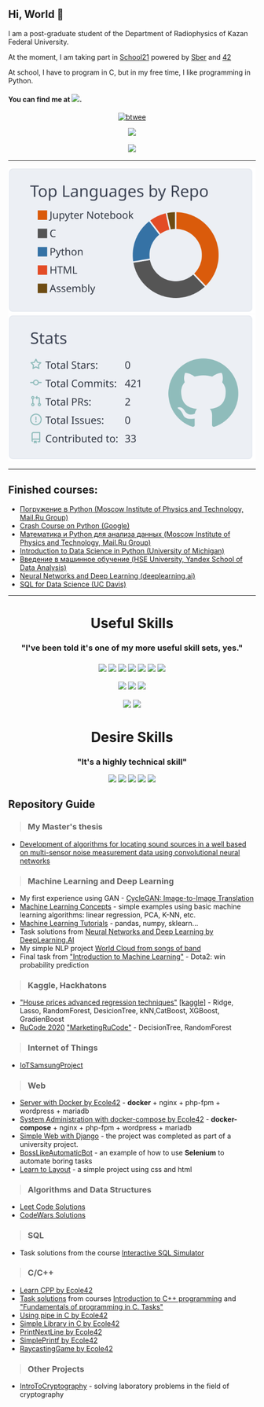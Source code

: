 ## Hi, World 👋 
I am a post-graduate student of the Department of Radiophysics of Kazan Federal University.

At the moment, I am taking part in [School21](https://21-school.ru/) powered by [Sber](https://www.sberbank.ru/ru/person) and [42](https://www.42.fr/ledito/)

At school, I have to program in C, but in my free time, I like programming in Python.
#### You can find me at <a href="https://www.linkedin.com/in/alfir-vakhitov-393bbb1b6/"><img src="https://icon-library.com/images/linked-in-icon-small/linked-in-icon-small-24.jpg" height="25" ></a>.

<p align='center'>
  <a href="https://github.com/alfir-v10" title="btwee's 42 stats">
    <img src="https://badge42.vercel.app/api/v2/cl1wbmekb002509mhximw0ipj/stats?cursusId=21&coalitionId=104" alt='btwee's 42 stats' /><br>
  </a>
</p>
                                                                                                                   
<p align='center'>
  <a href="https://www.codewars.com/users/alfir_v10/" title="btwee's 42 stats">
    <img src="https://www.codewars.com/users/alfir_v10/badges/large"/>
  </a>
</p>

<p align='center'>
  <a href="https://leetcode.com/alfir-v10/" title="btwee's 42 stats">
  <img src="https://leetcode-stats.vercel.app/api?username=alfir-v10&theme=Mist">
  </a>
</p>

---

<p align='center'>
       <img src="https://raw.githubusercontent.com/alfir-v10/profile-summary-cards/master/profile-summary-card-output/nord_bright/1-repos-per-language.svg" />
       <img src="https://raw.githubusercontent.com/alfir-v10/profile-summary-cards/master/profile-summary-card-output/nord_bright/3-stats.svg" />
</p>
                  
---
## Finished courses:
  * [Погружение в Python (Moscow Institute of Physics and Technology, Mail.Ru Group)](https://www.coursera.org/account/accomplishments/verify/YAGMXQDXFN2A)
  * [Crash Course on Python (Google)](https://www.coursera.org/account/accomplishments/verify/NLBT7WK27N8P)
  * [Математика и Python для анализа данных (Moscow Institute of Physics and Technology, Mail.Ru Group)](https://www.coursera.org/account/accomplishments/verify/UBD3ZQ4ZM3U4)
  * [Introduction to Data Science in Python (University of Michigan)](https://www.coursera.org/account/accomplishments/verify/8JQKJBYB4S7B)
  * [Введение в машинное обучение (HSE University, Yandex School of Data Analysis)](https://www.coursera.org/account/accomplishments/verify/FF5V77F5JPWY)
  * [Neural Networks and Deep Learning (deeplearning.ai)](https://www.coursera.org/account/accomplishments/verify/CZ5NLL256K5C)
  * [SQL for Data Science (UC Davis)](https://www.coursera.org/account/accomplishments/verify/LUG88JGLWGM8)
---

<h1 align='center'> Useful Skills </h1>
 
<h3 align='center'>"I've been told it's one of my more useful skill sets, yes."<h3>
<p align='center'>
 <img src="https://img.shields.io/badge/c%20-A8B9CC.svg?&style=for-the-badge&logo=c&logoColor=FFFFFF" />
 <img src="https://img.shields.io/badge/c++%20-00599C.svg?&style=for-the-badge&logo=c%2B%2B&logoColor=FFFFFF"/>
 <img src="https://img.shields.io/badge/python%20-3776AB.svg?&style=for-the-badge&logo=python&logoColor=FFFFFF" /> 
 <img src="https://img.shields.io/badge/git%20-F050532.svg?&style=for-the-badge&logo=git&logoColor=FFFFFF" /> 
 <img src="https://img.shields.io/badge/PostgreSQL-316192?style=for-the-badge&logo=postgresql&logoColor=white" />
 <img src="https://img.shields.io/badge/Jupyter-F37626.svg?&style=for-the-badge&logo=Jupyter&logoColor=white"> 
 <img src="https://img.shields.io/badge/Docker-2CA5E0?style=for-the-badge&logo=docker&logoColor=white">
</p>
<p align='center'>
 <img src="https://img.shields.io/badge/slack%20-4A154B.svg?&style=for-the-badge&logo=slack&logoColor=FFFFFF" /> 
 <img src="https://img.shields.io/badge/Microsoft_Teams-6264A7?style=for-the-badge&logo=microsoft-teams&logoColor=white" /> 
 <img src="https://img.shields.io/badge/Zoom-2D8CFF?style=for-the-badge&logo=zoom&logoColor=white" />
</p>

<p align='center'>
 <img src="https://img.shields.io/badge/Ubuntu-E95420?style=for-the-badge&logo=ubuntu&logoColor=white" />
 <img src="https://img.shields.io/badge/Windows-0078D6?style=for-the-badge&logo=windows&logoColor=white" />
 
</p>

 
<h1 align='center'> 
 Desire Skills
</h1>
<h3 align='center'> 
 "It's a highly technical skill"
</h3>

<p align='center'>
 <img src="https://img.shields.io/badge/kubernetes-326ce5.svg?&style=for-the-badge&logo=kubernetes&logoColor=white" />
  <img src="https://img.shields.io/badge/CSS3-1572B6?style=for-the-badge&logo=css3&logoColor=white" />
  <img src="https://img.shields.io/badge/HTML5-E34F26?style=for-the-badge&logo=html5&logoColor=white" />
  <img src="https://img.shields.io/badge/JavaScript-F7DF1E?style=for-the-badge&logo=javascript&logoColor=white" />
 <img src="https://img.shields.io/badge/Django-092E20?style=for-the-badge&logo=django&logoColor=white"> 


## Repository Guide
> ### My Master's thesis
* [Development of algorithms for locating sound sources in a well based on multi-sensor noise measurement data using convolutional neural networks](https://github.com/alfir-v10/MagisterDegreeWork)

> ### Machine Learning and Deep Learning
* My first experience using GAN - [CycleGAN: Image-to-Image Translation](https://github.com/alfir-v10/CycleGANImageToImageTranslation)
* [Machine Learning Concepts](https://github.com/alfir-v10/MachineLearningConcepts) - simple examples using basic machine learning algorithms: linear regression, PCA, K-NN, etc.
* [Machine Learning Tutorials](https://github.com/alfir-v10/MLPythonTutorials) - pandas, numpy, sklearn...
* Task solutions from [Neural Networks and Deep Learning by DeepLearning.AI](https://www.coursera.org/learn/neural-networks-deep-learning)
* My simple NLP project [World Cloud from songs of band](https://github.com/alfir-v10/WorldCloudFromSongsOfBand)
* Final task from ["Introduction to Machine Learning"](https://github.com/alfir-v10/Dota2WinProbabilityPrediction) - Dota2: win probability prediction

> ### Kaggle, Hackhatons
* ["House prices advanced regression techniques"](https://github.com/alfir-v10/HousePricesAdvancedRegressionTechniques) [[kaggle]](https://www.kaggle.com/c/house-prices-advanced-regression-techniques/overview) - Ridge, Lasso, RandomForest, DesicionTree, kNN,CatBoost, XGBoost, GradienBoost
* [RuCode 2020](https://digital.tatarstan.ru/index.htm/news/1836680.htm) ["MarketingRuCode"](https://github.com/alfir-v10/MarketingRuCode) - DecisionTree, RandomForest 

> ### Internet of Things
* [IoTSamsungProject](https://github.com/alfir-v10/IoTSamsungProject)

> ### Web
* [Server with Docker by Ecole42](https://github.com/alfir-v10/ServerWithDocker) - <b>docker</b> + nginx + php-fpm + wordpress + mariadb
* [System Administration with docker-compose by Ecole42]() - <b>docker-compose</b> + nginx + php-fpm + wordpress + mariadb
* [Simple Web with Django](https://github.com/alfir-v10/SimpleWebWithDjango) - the project was completed as part of a university project.
* [BossLikeAutomaticBot](https://github.com/alfir-v10/BossLikeAutomaticBot) - an example of how to use <b>Selenium</b> to automate boring tasks
* [Learn to Layout](https://github.com/alfir-v10/LearnToLayout) - a simple project using css and html

> ### Algorithms and Data Structures
* [Leet Code Solutions](https://github.com/alfir-v10/LeetCodeSolutions)
* [CodeWars Solutions](https://github.com/alfir-v10/CodeWarsSolutions)

> ### SQL
* Task solutions from the course [Interactive SQL Simulator](https://stepik.org/course/63054/syllabus)

> ### C/C++
* [Learn CPP by Ecole42](https://github.com/alfir-v10/LearnCPPbyEcole42)                        
* [Task solutions](https://github.com/alfir-v10/CPlusLearningCode) from courses [Introduction to C++ programming](https://stepik.org/course/363/syllabus) and ["Fundamentals of programming in C. Tasks"](https://stepik.org/course/3078/info)
* [Using pipe in C by Ecole42](https://github.com/alfir-v10/unix_pipe)
* [Simple Library in C by Ecole42](https://github.com/alfir-v10/SimpleLibraryInC) 
* [PrintNextLine by Ecole42](https://github.com/alfir-v10/PrintNextLine)
* [SimplePrintf by Ecole42](https://github.com/alfir-v10/SimplifiedPrintf)
* [RaycastingGame by Ecole42](https://github.com/alfir-v10/RaycastingGame)

> ### Other Projects
* [IntroToCryptography](https://github.com/alfir-v10/IntroToCryptography/tree/main/empirical_tests_of_pseudorandom_number_generators) - solving laboratory problems in the field of cryptography

</p>
<!--
**alfir-v10/alfir-v10** is a ✨ _special_ ✨ repository because its `README.md` (this file) appears on your GitHub profile.

Here are some ideas to get you started:

- 🔭 I’m currently working on ...
- 🌱 I’m currently learning ...
- 👯 I’m looking to collaborate on ...
- 🤔 I’m looking for help with ...
- 💬 Ask me about ...
- 📫 How to reach me: ...
- 😄 Pronouns: ...
- ⚡ Fun fact: ...
-->
